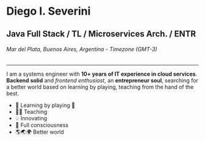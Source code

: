 Diego I. Severini
====================
Java Full Stack / TL / Microservices Arch. / ENTR 
---------------------
###### Mar del Plata, Buenos Aires, Argentina - Timezone (GMT-3)
---------------------
I am a systems engineer with **10+ years of IT experience in cloud services**. 
**Backend solid** and *frontend enthusiast*, an **entrepreneur soul**, searching for a better world based on learning by playing, teaching from the hand of the best.

* 📗 Learning by playing 🥳
* 👨‍🏫 Teaching
* 💡 Innovating 
* 🧘 Full consciousness 
* 🌎🌏🌍 Better world
